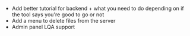- Add better tutorial for backend + what you need to do depending on if the tool says you're good to go or not
- Add a menu to delete files from the server
- Admin panel LQA support
